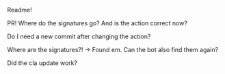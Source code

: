 Readme!

PR! Where do the signatures go? And is the action correct now?

Do I need a new commit after changing the action?

Where are the signatures?! -> Found em. Can the bot also find them again? 

Did the cla update work?
